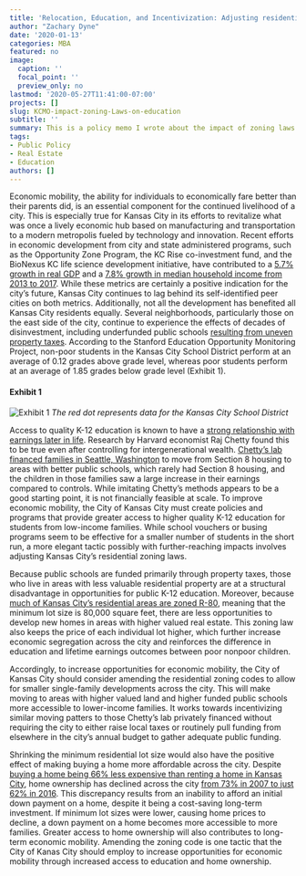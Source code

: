 ```yaml
---
title: 'Relocation, Education, and Incentivization: Adjusting residential zoning laws to improve economic mobility in Kansas City, Missouri'
author: "Zachary Dyne"
date: '2020-01-13'
categories: MBA
featured: no
image:
  caption: ''
  focal_point: ''
  preview_only: no
lastmod: '2020-05-27T11:41:00-07:00'
projects: []
slug: KCMO-impact-zoning-Laws-on-education
subtitle: ''
summary: This is a policy memo I wrote about the impact of zoning laws on education outcomes and economic mobility in Kansas City, Missouri.
tags:
- Public Policy
- Real Estate
- Education
authors: []
---
```


Economic mobility, the ability for individuals to economically fare better than their parents did, is an essential component for the continued livelihood of a city. This is especially true for Kansas City in its efforts to revitalize what was once a lively economic hub based on manufacturing and transportation to a modern metropolis fueled by technology and innovation. Recent efforts in economic development from city and state administered programs, such as the Opportunity Zone Program, the KC Rise co-investment fund, and the BioNexus KC life science development initiative, have contributed to a [5.7% growth in real GDP](http://www.kcrisingmetrics.org/gdp.htm) and a [7.8% growth in median household income from 2013 to 2017](http://www.kcrisingmetrics.org/MHI.htm). While these metrics are certainly a positive indication for the city’s future, Kansas City continues to lag behind its self-identified peer cities on both metrics. Additionally, not all the development has benefited all Kansas City residents equally. Several neighborhoods, particularly those on the east side of the city, continue to experience the effects of decades of disinvestment, including underfunded public schools [resulting from uneven property taxes](https://www.kcur.org/show/up-to-date/2015-02-23/why-kansas-citys-east-side-lags-in-economic-development). According to the Stanford Education Opportunity Monitoring Project, non-poor students in the Kansas City School District perform at an average of 0.12 grades above grade level, whereas poor students perform at an average of 1.85 grades below grade level (Exhibit 1).


#### Exhibit 1
![Exhibit 1](/post/ZoningLawsKCMO/2020-05-27-relocation-education-and-incentivization-adjusting-residential-zoning-laws-to-improve-economic-mobility-in-kansas-city-missouri_files/EDUscreenshot.PNG)
*The red dot represents data for the Kansas City School District*



Access to quality K-12 education is known to have a [strong relationship with earnings later in life](https://www.thebalance.com/economic-mobility-4163493). Research by Harvard economist Raj Chetty found this to be true even after controlling for intergenerational wealth. [Chetty’s lab financed families in Seattle, Washington](https://www.citylab.com/equity/2019/08/affordable-housing-assistance-voucher-seattle-neighborhoods/595423/) to move from Section 8 housing to areas with better public schools, which rarely had Section 8 housing, and the children in those families saw a large increase in their earnings compared to controls. While imitating Chetty’s methods appears to be a good starting point, it is not financially feasible at scale. To improve economic mobility, the City of Kansas City must create policies and programs that provide greater access to higher quality K-12 education for students from low-income families. While school vouchers or busing programs seem to be effective for a smaller number of students in the short run, a more elegant tactic possibly with further-reaching impacts involves adjusting Kansas City’s residential zoning laws. 

Because public schools are funded primarily through property taxes, those who live in areas with less valuable residential property are at a structural disadvantage in opportunities for public K-12 education. Moreover, because [much of Kansas City’s residential areas are zoned R-80](https://www.zoneomics.com/zoning-maps/missouri/kansas-city), meaning that the minimum lot size is 80,000 square feet, there are less opportunities to develop new homes in areas with higher valued real estate. This zoning law also keeps the price of each individual lot higher, which further increase economic segregation across the city and reinforces the difference in education and lifetime earnings outcomes between poor nonpoor children. 

Accordingly, to increase opportunities for economic mobility, the City of Kansas City should consider amending the residential zoning codes to allow for smaller single-family developments across the city. This will make moving to areas with higher valued land and higher funded public schools more accessible to lower-income families. It works towards incentivizing similar moving patters to those Chetty’s lab privately financed without requiring the city to either raise local taxes or routinely pull funding from elsewhere in the city’s annual budget to gather adequate public funding.  

Shrinking the minimum residential lot size would also have the positive effect of making buying a home more affordable across the city. Despite [buying a home being 66% less expensive than renting a home in Kansas City](https://www.trulia.com/research/rent-vs-buy-winter-2014/), home ownership has declined across the city [from 73% in 2007 to just 62% in 2016](https://www.bizjournals.com/kansascity/news/2016/08/18/homeownership-rental-rate-comparison.html). This discrepancy results from an inability to afford an initial down payment on a home, despite it being a cost-saving long-term investment. If minimum lot sizes were lower, causing home prices to decline, a down payment on a home becomes more accessible to more families. Greater access to home ownership will also contributes to long-term economic mobility. Amending the zoning code is one tactic that the City of Kanas City should employ to increase opportunities for economic mobility through increased access to education and home ownership.  
